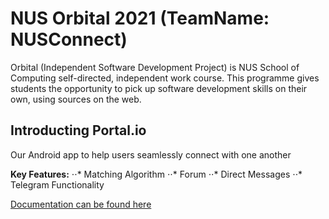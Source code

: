 # NUS Orbital 2021 (TeamName: NUSConnect)

Orbital (Independent Software Development Project) is NUS School of Computing self-directed, independent work course. This programme gives students the opportunity to pick up software development skills on their own, using sources on the web.

## Introducting Portal.io

Our Android app to help users seamlessly connect with one another

**Key Features:**
⋅⋅* Matching Algorithm
⋅⋅* Forum
⋅⋅* Direct Messages
⋅⋅* Telegram Functionality

[Documentation can be found here](https://docs.google.com/document/d/1KQt-ke-O7QabJMdp9oJYTGkmXdK-TGQFx0Jig3PgIJ0/edit?usp=sharing)
